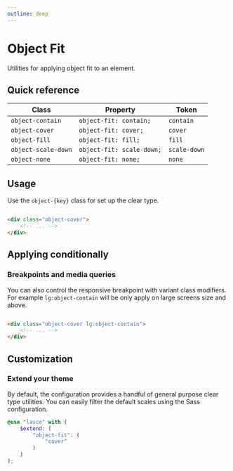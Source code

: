 ```yaml
---
outline: deep
---
```


# Object Fit

Utilities for applying object fit to an element.

## Quick reference

| Class               | Property                  | Token        |
|---------------------|---------------------------|--------------|
| `object-contain`    | `object-fit: contain;`    | `contain`    |
| `object-cover`      | `object-fit: cover;`      | `cover`      |
| `object-fill`       | `object-fit: fill;`       | `fill`       |
| `object-scale-down` | `object-fit: scale-down;` | `scale-down` |
| `object-none`       | `object-fit: none;`       | `none`       |

## Usage

Use the `object-{key}` class for set up the clear type.

```html

<div class="object-cover">
    <!-- ... -->
</div>
```

## Applying conditionally

### Breakpoints and media queries

You can also control the responsive breakpoint with variant class modifiers. For example `lg:object-contain` will be
only apply on large screens size and above.

```html

<div class="object-cover lg:object-contain">
    <!-- ... -->
</div>
```

## Customization

### Extend your theme

By default, the configuration provides a handful of general purpose clear type utilities. You can easily filter the
default scales using the Sass configuration.

```scss
@use "lasco" with (
    $extend: (
        "object-fit": (
            "cover"
        )
    )
);
```
